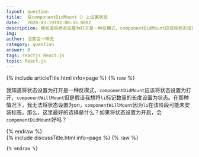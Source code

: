 ```yaml
---
layout: question
title:  在componentDidMount（）上设置状态
date:   2020-03-19T02:00:55.000Z
description: 我知道将状态设置为打开是一种反模式，componentDidMount应该将状态设置为打开，componentWillMount但是假设我想将li标记数量...
img: 
author: 泡芙古一神无
category: question
answer: 0
tags: reactjs React.js
topic: React.js
---
```

<div class="article-root">
  <div class="article">
    {% include articleTitle.html info=page %}
    {% raw %}
    <div class="article-content"><p><font style="vertical-align: inherit;"><font style="vertical-align: inherit;">我知道将状态设置为打开是一种反模式，</font></font><code>componentDidMount</code><font style="vertical-align: inherit;"><font style="vertical-align: inherit;">应该将状态设置为打开，</font></font><code>componentWillMount</code><font style="vertical-align: inherit;"><font style="vertical-align: inherit;">但是假设我想将</font></font><code>li</code><font style="vertical-align: inherit;"><font style="vertical-align: inherit;">标记</font><font style="vertical-align: inherit;">数量的长度设置</font><font style="vertical-align: inherit;">为状态。</font><font style="vertical-align: inherit;">在那种情况下，我无法将状态设置为on，</font></font><code>componentWillMount</code><font style="vertical-align: inherit;"><font style="vertical-align: inherit;">因为</font></font><code>li</code><font style="vertical-align: inherit;"><font style="vertical-align: inherit;">在该阶段可能未安装标签。</font><font style="vertical-align: inherit;">那么，这里最好的选择是什么？</font><font style="vertical-align: inherit;">如果将状态设置为开启，会</font></font><code>componentDidMount</code><font style="vertical-align: inherit;"><font style="vertical-align: inherit;">好吗？</font></font></p></div>
    {% endraw %}
  </div>

  <div class="discuss-wrapper">
    {% include discussTitle.html info=page %}
    {% raw %}
    
    {% endraw %}
  </div>
<div>
